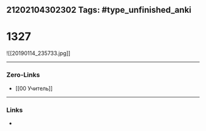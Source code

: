 21202104302302
Tags: #type_unfinished_anki 
---
# 1327

![[20190114_235733.jpg]]

---
### Zero-Links
- [[00 Учитель]]
---
### Links
-